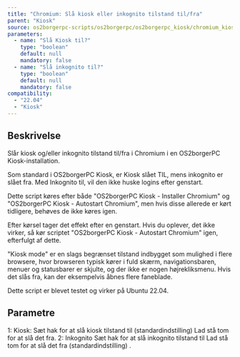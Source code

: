 ```yaml
---
title: "Chromium: Slå kiosk eller inkognito tilstand til/fra"
parent: "Kiosk"
source: os2borgerpc-scripts/os2borgerpc/os2borgerpc_kiosk/chromium_kiosk_incognito.sh
parameters:
  - name: "Slå Kiosk til?"
    type: "boolean"
    default: null
    mandatory: false
  - name: "Slå inkognito til?"
    type: "boolean"
    default: null
    mandatory: false
compatibility:  
  - "22.04"
  - "Kiosk"
---
```


## Beskrivelse
Slår kiosk og/eller inkognito tilstand til/fra i Chromium i en OS2borgerPC Kiosk-installation.

Som standard i OS2borgerPC Kiosk, er Kiosk slået TIL, mens inkognito er slået fra.
Med Inkognito til, vil den ikke huske logins efter genstart.

Dette script køres efter både "OS2borgerPC Kiosk - Installer Chromium" og "OS2borgerPC Kiosk - Autostart Chromium", 
men hvis disse allerede er kørt tidligere, behøves de ikke køres igen.

Efter kørsel tager det effekt efter en genstart.
Hvis du oplever, det ikke virker, så kør scriptet "OS2borgerPC Kiosk - Autostart Chromium" igen, efterfulgt af dette.

"Kiosk mode" er en slags begrænset tilstand indbygget som mulighed i flere browsere, hvor browseren typisk kører i fuld skærm, navigationsbaren, menuer og statusbarer er skjulte, og der ikke er nogen højrekliksmenu. Hvis det slås fra, kan der eksempelvis åbnes flere faneblade.

Dette script er blevet testet og virker på Ubuntu 22.04.

## Parametre
1: Kiosk:
    Sæt hak for at slå kiosk tilstand til (standardindstilling)
    Lad stå tom for at slå det fra.
2: Inkognito
    Sæt hak for at slå inkognito tilstand til
    Lad stå tom for at slå det fra (standardindstilling) .

